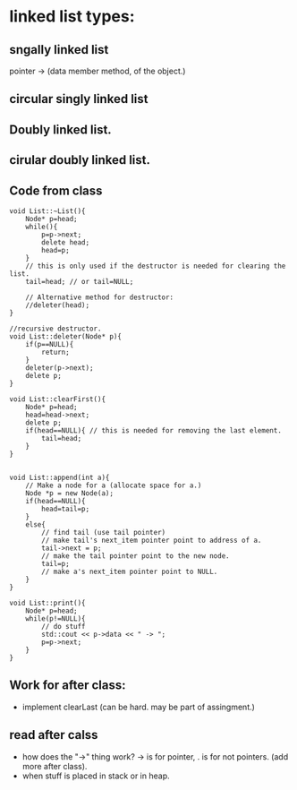 # linked list types:

## sngally linked list

pointer -> (data member method, of the object.)


## circular singly linked list


## Doubly linked list. 


## cirular doubly linked list. 



## Code from class
```
void List::~List(){
	Node* p=head;
	while(){
		p=p->next;
		delete head;
		head=p;
	}
	// this is only used if the destructor is needed for clearing the list.
	tail=head; // or tail=NULL;

	// Alternative method for destructor:
	//deleter(head);
}

//recursive destructor.
void List::deleter(Node* p){
	if(p==NULL){
		return;
	}
	deleter(p->next);
	delete p;
}

void List::clearFirst(){
	Node* p=head;
	head=head->next;
	delete p;
	if(head==NULL){ // this is needed for removing the last element.
		tail=head;
	}
}


void List::append(int a){
	// Make a node for a (allocate space for a.)
	Node *p = new Node(a);
	if(head==NULL){
		head=tail=p;
	}
	else{
		// find tail (use tail pointer)
		// make tail's next_item pointer point to address of a.
		tail->next = p;
		// make the tail pointer point to the new node.
		tail=p;
		// make a's next_item pointer point to NULL.
	}
}

void List::print(){
	Node* p=head;
	while(p!=NULL){
		// do stuff
		std::cout << p->data << " -> ";
		p=p->next;
	}
}

```


## Work for after class:
- implement clearLast (can be hard. may be part of assingment.)

## read after calss
- how does the "->" thing work?
	-> is for pointer, . is for not pointers. (add more after class). 
- when stuff is placed in stack or in heap. 
